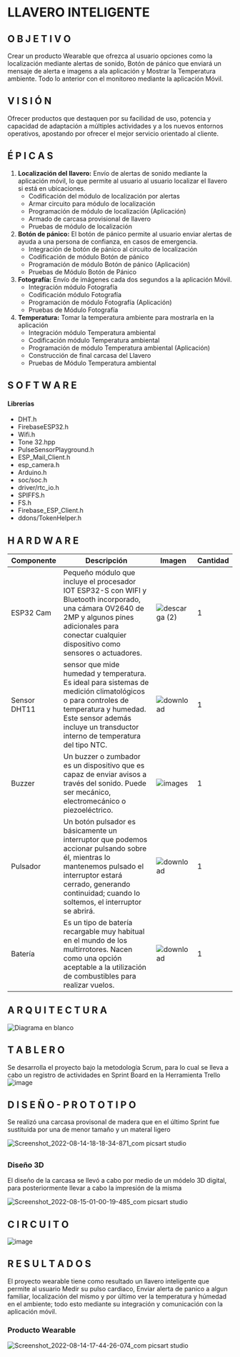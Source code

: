 # **LLAVERO INTELIGENTE**
## O B J E T I V O
Crear un producto Wearable que ofrezca al usuario opciones como la localización mediante alertas de sonido, Botón de pánico que enviará un mensaje de alerta e imagens a ala aplicación y Mostrar la Temperatura ambiente. Todo lo anterior con el monitoreo mediante la aplicación Móvil.
##
##
## **V I S I Ó N** 
Ofrecer productos que destaquen por su facilidad de uso, potencia y capacidad de adaptación a múltiples actividades y a los nuevos entornos operativos, apostando por ofrecer el mejor servicio orientado al cliente.
## 
## 
## É P I C A S

1. **Localización del llavero:** Envío de alertas de sonido mediante la aplicación móvil, lo que permite al usuario al usuario localizar el llavero si está en ubicaciones.
    - Codificación del módulo de localización por alertas
    - Armar circuito para módulo de localización
    - Programación de módulo de localización (Aplicación)
    - Armado de carcasa provisional de llavero
    - Pruebas de módulo de localización
2. **Botón de pánico:** El botón de pánico permite al usuario enviar alertas de ayuda a una persona de confianza, en casos de emergencia.
    - Integración de botón de pánico al circuito de localización
    - Codificación de módulo Botón de pánico
    - Programación de módulo Botón de pánico (Aplicación)
    - Pruebas de Módulo Botón de Pánico
3. **Fotografía:** Envío de imágenes cada dos segundos a la aplicación Móvil.
    - Integración módulo Fotografía
    - Codificación módulo Fotografía
    - Programación de módulo Fotografía (Aplicación)
    - Pruebas de Módulo Fotografía
4. **Temperatura:** Tomar la temperatura ambiente para mostrarla en la aplicación 
    - Integración módulo Temperatura ambiental
    - Codificación módulo Temperatura ambiental
    - Programación de módulo Temperatura ambiental (Aplicación)
    - Construcción de final carcasa del Llavero
    - Pruebas de Módulo Temperatura ambiental
## 
##  
## **S O F T W A R E** 
#### **Librerías**
- DHT.h
- FirebaseESP32.h
- Wifi.h
- Tone 32.hpp
- PulseSensorPlayground.h
- ESP_Mail_Client.h
- esp_camera.h
- Arduino.h
- soc/soc.h
- driver/rtc_io.h
 - SPIFFS.h
- FS.h
- Firebase_ESP_Client.h
- ddons/TokenHelper.h
## 
## 
## H A R D W A R E

| Componente | Descripción | Imagen | Cantidad |
| --- | --- | --- | --- |
| ESP32 Cam| Pequeño módulo que incluye el procesador IOT ESP32-S con WIFI y Bluetooth incorporado, una cámara OV2640 de 2MP y algunos pines adicionales para conectar cualquier dispositivo como sensores o actuadores.|![descarga (2)](https://user-images.githubusercontent.com/72764702/173450333-8f7f206c-6882-4c1a-9f74-1b39394adc5a.jpg) | 1|
| Sensor DHT11 | sensor que mide humedad y temperatura. Es ideal para sistemas de medición climatológicos o para controles de temperatura y humedad. Este sensor además incluye un transductor interno de temperatura del tipo NTC. |![download](https://user-images.githubusercontent.com/72764702/173450465-1c0f6742-a695-41de-90b3-51ab577a5671.jpg) | 1|
| Buzzer | Un buzzer o zumbador es un dispositivo que es capaz de enviar avisos a través del sonido. Puede ser mecánico, electromecánico o piezoeléctrico. |![images](https://user-images.githubusercontent.com/72764702/173450570-0863472a-7034-449e-bc82-0ac7a63fb323.jpg) | 1 |
| Pulsador | Un botón pulsador es básicamente un interruptor que podemos accionar pulsando sobre él, mientras lo mantenemos pulsado el interruptor estará cerrado, generando continuidad; cuando lo soltemos, el interruptor se abrirá. | ![download](https://user-images.githubusercontent.com/72764702/173450937-94501c69-f639-4264-8257-49dc8c230aa8.jpg) | 1 |
| Batería |Es un tipo de batería recargable muy habitual en el mundo de los multirrotores.  Nacen como una opción aceptable a la utilización de combustibles para realizar vuelos.|![download](https://user-images.githubusercontent.com/72764702/185250412-ed60667c-7de5-4dce-b230-b50335bd831b.jpg) | 1 |

## 
## 
## A R Q U I T E C T U R A
![Diagrama en blanco](https://user-images.githubusercontent.com/72764702/185230111-912d6d84-d455-4198-b73f-768f967fae4a.png)

## 
## 
## T A B L E R O

Se desarrolla el proyecto bajo la metodología Scrum, para lo cual se lleva a cabo un registro de actividades en Sprint Board en la Herramienta Trello
![image](https://user-images.githubusercontent.com/72764702/185231233-62bf8cd1-1e9d-4c8d-b1ad-903e60b4873b.png)
## 
## 
## D I S E Ñ O -  P R O T O T I P O
Se realizó una carcasa provisonal de madera que en el último Sprint fue sustituida por una de menor tamaño y un materal ligero

![Screenshot_2022-08-14-18-18-34-871_com picsart studio](https://user-images.githubusercontent.com/72764702/184584231-5d61ea5c-aa7c-46c1-80ff-2db669b9c24c.jpg)
## 
## 
### Diseño 3D
El diseño de la carcasa se llevó a cabo por medio de un módelo 3D digital, para posteriormente llevar a cabo la impresión de la misma

![Screenshot_2022-08-15-01-00-19-485_com picsart studio](https://user-images.githubusercontent.com/72764702/184584618-ed27ce52-6da4-4747-afeb-fb7a913d82fd.jpg)
## 
## 
## **C I R C U I T O**
![image](https://user-images.githubusercontent.com/72764702/185231798-1db2751c-93d1-498b-9a00-5879407f9db4.png)
##
##
## R E S U L T A D O S 
El proyecto wearable tiene como resultado un llavero inteligente que permite al usuario Medir su pulso cardiaco, Enviar alerta de panico a algun familiar, localización del mismo y por último ver la temperatura y húmedad en el ambiente; todo esto mediante su integración y comunicación con la aplicación móvil.

### Producto Wearable
![Screenshot_2022-08-14-17-44-26-074_com picsart studio](https://user-images.githubusercontent.com/72764702/184584582-c33dd962-897e-4c09-8a6a-dbc2d17f6392.jpg)
